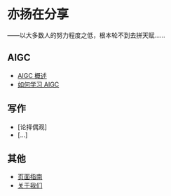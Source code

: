 # 亦扬在分享
——以大多数人的努力程度之低，根本轮不到去拼天赋……
## AIGC
- [AIGC 概述](docs/文章1.md)
- [如何学习 AIGC](docs/文章2.md)
## 写作
- [论择偶观]
- […]
## 其他
- [页面指南](guide.md)
- [关于我们](about.md)

